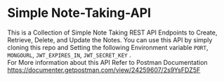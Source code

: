 # Simple Note-Taking-API
This is a Collection of Simple Note Taking REST API Endpoints to Create, Retrieve, Delete, and Update the Notes. You can use this API by simply cloning this repo and Setting the following Environment variable
```PORT```, ```MONGOURL```, ```JWT_EXPIRES_IN```, ```JWT_SECRET_KEY``` .  
For More information about this API Refer to Postman Documentation https://documenter.getpostman.com/view/24259607/2s9YsFDZ5F
